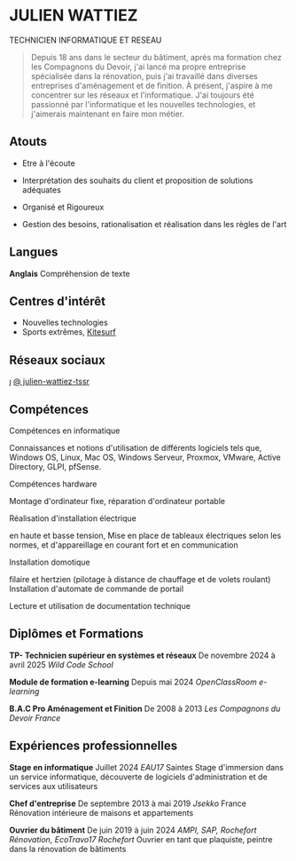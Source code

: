 
# JULIEN WATTIEZ

TECHNICIEN INFORMATIQUE ET RESEAU

>Depuis 18 ans dans le secteur du bâtiment, après ma formation chez les Compagnons du Devoir, j'ai lancé ma propre entreprise spécialisée dans la rénovation, puis j'ai travaillé dans diverses entreprises d'aménagement et de finition. À présent, j'aspire à me concentrer sur les réseaux et l'informatique. J'ai toujours été passionné par l'informatique et les nouvelles technologies, et j'aimerais maintenant en faire mon métier.





## Atouts

* Etre à l'écoute

* Interprétation des souhaits du client et proposition de solutions adéquates

* Organisé et Rigoureux

* Gestion des besoins, rationalisation et réalisation dans les règles de l'art



## Langues

**Anglais**
Compréhension de texte



## Centres d'intérêt

- Nouvelles technologies
- Sports extrêmes, [Kitesurf](https://github.com/Jupikar/CV/blob/826cfc136c9382d8a5ed9b031f3cf5365ae959c8/kitesurf-trickclinic-171242_800x.webp)



## Réseaux sociaux

[](https://www.linkedin.com/in/julien-wattiez-tssr/) [@ julien-wattiez-tssr](https://www.linkedin.com/in/julien-wattiez-tssr/)

## Compétences

Compétences en informatique

Connaissances et notions d'utilisation de différents logiciels tels que, Windows OS, Linux, Mac OS, Windows Serveur, Proxmox, VMware, Active Directory, GLPI, pfSense.

Compétences hardware

Montage d'ordinateur fixe, réparation d'ordinateur portable

Réalisation d'installation électrique

en haute et basse tension, Mise en place de tableaux électriques selon les normes, et d'appareillage en courant fort et en communication

Installation domotique

filaire et hertzien (pilotage à distance de chauffage et de volets roulant) Installation d'automate de commande de portail

Lecture et utilisation de documentation technique



## Diplômes et Formations

**TP- Technicien supérieur en systèmes et réseaux**
De novembre 2024 à avril 2025 _Wild Code School_

**Module de formation e-learning**
Depuis mai 2024 _OpenClassRoom e-learning_

**B.A.C Pro Aménagement et Finition**
De 2008 à 2013 _Les Compagnons du Devoir France_ 



## Expériences professionnelles

**Stage en informatique**
Juillet 2024 _EAU17_ Saintes
Stage d'immersion dans un service informatique, découverte de logiciels d'administration et de services aux utilisateurs

**Chef d'entreprise**
De septembre 2013 à mai 2019 _Jsekko_ France 
Rénovation intérieure de maisons et appartements

**Ouvrier du bâtiment**
De juin 2019 à juin 2024
_AMPI, SAP, Rochefort Rénovation, EcoTravo17 Rochefort_
Ouvrier en tant que plaquiste, peintre dans la rénovation de bâtiments
